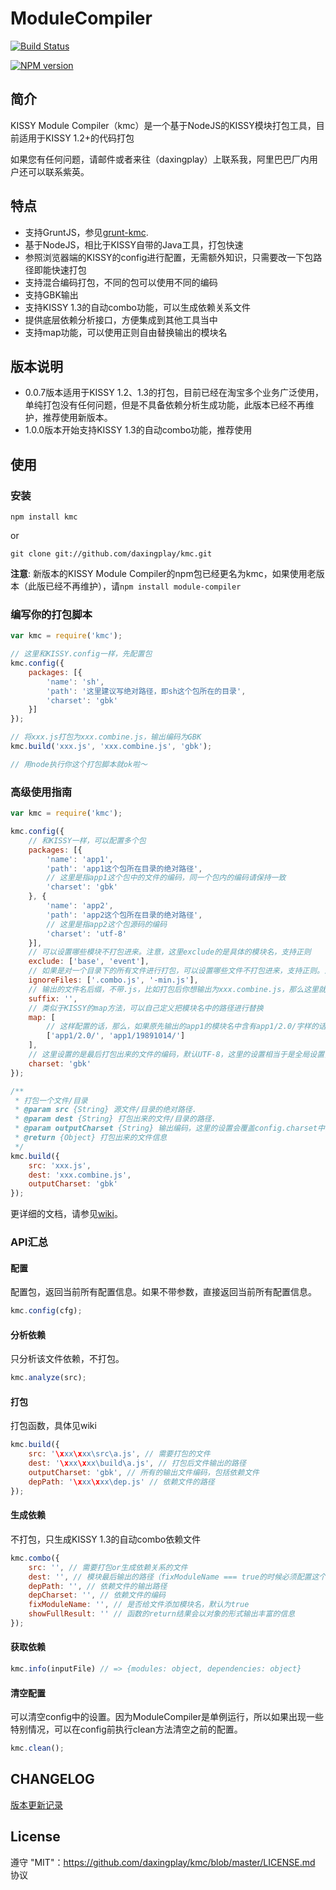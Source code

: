# ModuleCompiler

[![Build Status](https://travis-ci.org/daxingplay/kmc.svg?branch=master)](https://travis-ci.org/daxingplay/kmc)

[![NPM version](https://badge.fury.io/js/kmc.png)](http://badge.fury.io/js/kmc)

## 简介

KISSY Module Compiler（kmc）是一个基于NodeJS的KISSY模块打包工具，目前适用于KISSY 1.2+的代码打包

如果您有任何问题，请邮件或者来往（daxingplay）上联系我，阿里巴巴厂内用户还可以联系紫英。

## 特点

- 支持GruntJS，参见[grunt-kmc](https://github.com/daxingplay/grunt-kmc).
- 基于NodeJS，相比于KISSY自带的Java工具，打包快速
- 参照浏览器端的KISSY的config进行配置，无需额外知识，只需要改一下包路径即能快速打包
- 支持混合编码打包，不同的包可以使用不同的编码
- 支持GBK输出
- 支持KISSY 1.3的自动combo功能，可以生成依赖关系文件
- 提供底层依赖分析接口，方便集成到其他工具当中
- 支持map功能，可以使用正则自由替换输出的模块名

## 版本说明

- 0.0.7版本适用于KISSY 1.2、1.3的打包，目前已经在淘宝多个业务广泛使用，单纯打包没有任何问题，但是不具备依赖分析生成功能，此版本已经不再维护，推荐使用新版本。
- 1.0.0版本开始支持KISSY 1.3的自动combo功能，推荐使用

## 使用

### 安装
    npm install kmc

or

    git clone git://github.com/daxingplay/kmc.git

**注意**: 新版本的KISSY Module Compiler的npm包已经更名为kmc，如果使用老版本（此版已经不再维护），请`npm install module-compiler`

### 编写你的打包脚本

```js
var kmc = require('kmc');

// 这里和KISSY.config一样，先配置包
kmc.config({
    packages: [{
        'name': 'sh',
        'path': '这里建议写绝对路径，即sh这个包所在的目录',
        'charset': 'gbk'
    }]
});

// 将xxx.js打包为xxx.combine.js，输出编码为GBK
kmc.build('xxx.js', 'xxx.combine.js', 'gbk');

// 用node执行你这个打包脚本就ok啦～
```

### 高级使用指南

```js
var kmc = require('kmc');

kmc.config({
    // 和KISSY一样，可以配置多个包
    packages: [{
        'name': 'app1',
        'path': 'app1这个包所在目录的绝对路径',
        // 这里是指app1这个包中的文件的编码，同一个包内的编码请保持一致
        'charset': 'gbk'
    }, {
        'name': 'app2',
        'path': 'app2这个包所在目录的绝对路径',
        // 这里是指app2这个包源码的编码
        'charset': 'utf-8'
    }],
    // 可以设置哪些模块不打包进来。注意，这里exclude的是具体的模块名，支持正则
    exclude: ['base', 'event'],
    // 如果是对一个目录下的所有文件进行打包，可以设置哪些文件不打包进来，支持正则。注意和上面的exclude的配置的区别。
    ignoreFiles: ['.combo.js', '-min.js'],
    // 输出的文件名后缀，不带.js，比如打包后你想输出为xxx.combine.js，那么这里就配置为：.combine
    suffix: '',
    // 类似于KISSY的map方法，可以自己定义把模块名中的路径进行替换
    map: [
        // 这样配置的话，那么，如果原先输出的app1的模块名中含有app1/2.0/字样的话，就会被替换成app1/19891014/
        ['app1/2.0/', 'app1/19891014/']
    ],
    // 这里设置的是最后打包出来的文件的编码，默认UTF-8，这里的设置相当于是全局设置，下面build中的设置是针对单一打包实例的
    charset: 'gbk'
});

/**
 * 打包一个文件/目录
 * @param src {String} 源文件/目录的绝对路径.
 * @param dest {String} 打包出来的文件/目录的路径.
 * @param outputCharset {String} 输出编码，这里的设置会覆盖config.charset中的设置，默认UTF-8
 * @return {Object} 打包出来的文件信息
 */
kmc.build({
    src: 'xxx.js',
    dest: 'xxx.combine.js',
    outputCharset: 'gbk'
});
```

更详细的文档，请参见[wiki](https://github.com/daxingplay/kmc/wiki)。

### API汇总

#### 配置

配置包，返回当前所有配置信息。如果不带参数，直接返回当前所有配置信息。

```js
kmc.config(cfg);
```

#### 分析依赖

只分析该文件依赖，不打包。

```js
kmc.analyze(src);
```

#### 打包

打包函数，具体见wiki

```js
kmc.build({
	src: '\xxx\xxx\src\a.js', // 需要打包的文件
	dest: '\xxx\xxx\build\a.js', // 打包后文件输出的路径
	outputCharset: 'gbk', // 所有的输出文件编码，包括依赖文件
	depPath: '\xxx\xxx\dep.js' // 依赖文件的路径
});
```


#### 生成依赖

不打包，只生成KISSY 1.3的自动combo依赖文件

```js
kmc.combo({
	src: '', // 需要打包or生成依赖关系的文件
	dest: '', // 模块最后输出的路径（fixModuleName === true的时候必须配置这个选项，否则源文件的内容会被修改）
	depPath: '', // 依赖文件的输出路径
	depCharset: '', // 依赖文件的编码
	fixModuleName: '', // 是否给文件添加模块名，默认为true
	showFullResult: '' // 函数的return结果会以对象的形式输出丰富的信息
});
```

#### 获取依赖

```js
kmc.info(inputFile) // => {modules: object, dependencies: object}
```

#### 清空配置

可以清空config中的设置。因为ModuleCompiler是单例运行，所以如果出现一些特别情况，可以在config前执行clean方法清空之前的配置。

```js
kmc.clean();
```


## CHANGELOG

[版本更新记录](https://github.com/daxingplay/kmc/blob/master/HISTORY.md)

## License
遵守 "MIT"：https://github.com/daxingplay/kmc/blob/master/LICENSE.md 协议